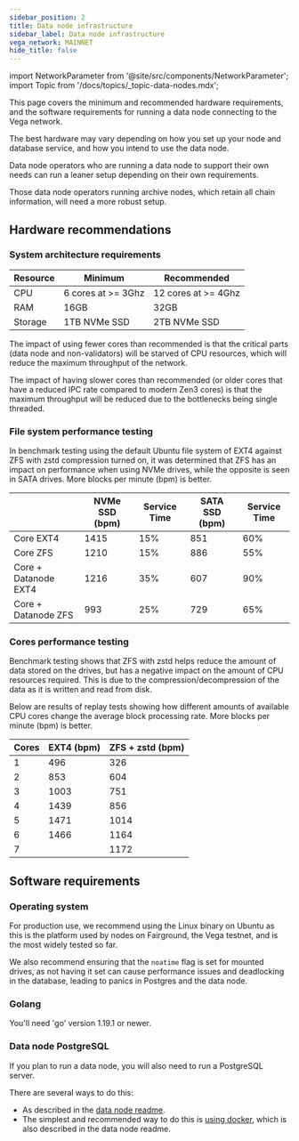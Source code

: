 ```yaml
---
sidebar_position: 2
title: Data node infrastructure
sidebar_label: Data node infrastructure
vega_network: MAINNET
hide_title: false
---
```


import NetworkParameter from '@site/src/components/NetworkParameter';
import Topic from '/docs/topics/\_topic-data-nodes.mdx';

<Topic />

This page covers the minimum and recommended hardware requirements, and the software requirements for running a data node connecting to the Vega network.

The best hardware may vary depending on how you set up your node and database service, and how you intend to use the data node.

Data node operators who are running a data node to support their own needs can run a leaner setup depending on their own requirements.

Those data node operators running archive nodes, which retain all chain information, will need a more robust setup.

## Hardware recommendations

### System architecture requirements

| Resource | Minimum            | Recommended         |
| -------- | ------------------ | ------------------- |
| CPU      | 6 cores at >= 3Ghz | 12 cores at >= 4Ghz |
| RAM      | 16GB               | 32GB                |
| Storage  | 1TB NVMe SSD       | 2TB NVMe SSD        |

The impact of using fewer cores than recommended is that the critical parts (data node and non-validators) will be starved of CPU resources, which will reduce the maximum throughput of the network.

The impact of having slower cores than recommended (or older cores that have a reduced IPC rate compared to modern Zen3 cores) is that the maximum throughput will be reduced due to the bottlenecks being single threaded.

### File system performance testing

In benchmark testing using the default Ubuntu file system of EXT4 against ZFS with zstd compression turned on, it was determined that ZFS has an impact on performance when using NVMe drives, while the opposite is seen in SATA drives. More blocks per minute (bpm) is better.

|                      | NVMe SSD (bpm) | Service Time | SATA SSD (bpm) | Service Time |
| -------------------- | -------------- | ------------ | -------------- | ------------ |
| Core EXT4            | 1415           | 15%          | 851            | 60%          |
| Core ZFS             | 1210           | 15%          | 886            | 55%          |
| Core + Datanode EXT4 | 1216           | 35%          | 607            | 90%          |
| Core + Datanode ZFS  | 993            | 25%          | 729            | 65%          |

### Cores performance testing

Benchmark testing shows that ZFS with zstd helps reduce the amount of data stored on the drives, but has a negative impact on the amount of CPU resources required. This is due to the compression/decompression of the data as it is written and read from disk.

Below are results of replay tests showing how different amounts of available CPU cores change the average block processing rate. More blocks per minute (bpm) is better.

| Cores | EXT4 (bpm) | ZFS + zstd (bpm) |
| ----- | ---------- | ---------------- |
| 1     | 496        | 326              |
| 2     | 853        | 604              |
| 3     | 1003       | 751              |
| 4     | 1439       | 856              |
| 5     | 1471       | 1014             |
| 6     | 1466       | 1164             |
| 7     |            | 1172             |

## Software requirements

### Operating system

For production use, we recommend using the Linux binary on Ubuntu as this is the platform used by nodes on Fairground, the Vega testnet, and is the most widely tested so far.

We also recommend ensuring that the `noatime` flag is set for mounted drives, as not having it set can cause performance issues and deadlocking in the database, leading to panics in Postgres and the data node.

### Golang

You'll need 'go' version 1.19.1 or newer.

### Data node PostgreSQL

If you plan to run a data node, you will also need to run a PostgreSQL server.

There are several ways to do this:

- As described in the [data node readme](https://github.com/vegaprotocol/vega/blob/develop/datanode/README.md).
- The simplest and recommended way to do this is [using docker](https://github.com/vegaprotocol/vega/blob/develop/datanode/README.md#using-docker), which is also described in the data node readme.

<!-- ### Block explorer PostgresSQL [WIP] -->
